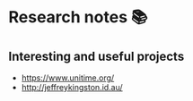 # Research notes 📚
## Interesting and useful projects
- https://www.unitime.org/
- http://jeffreykingston.id.au/